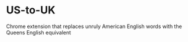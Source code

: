 US-to-UK
=============

Chrome extension that replaces unruly American English words with the Queens English equivalent



